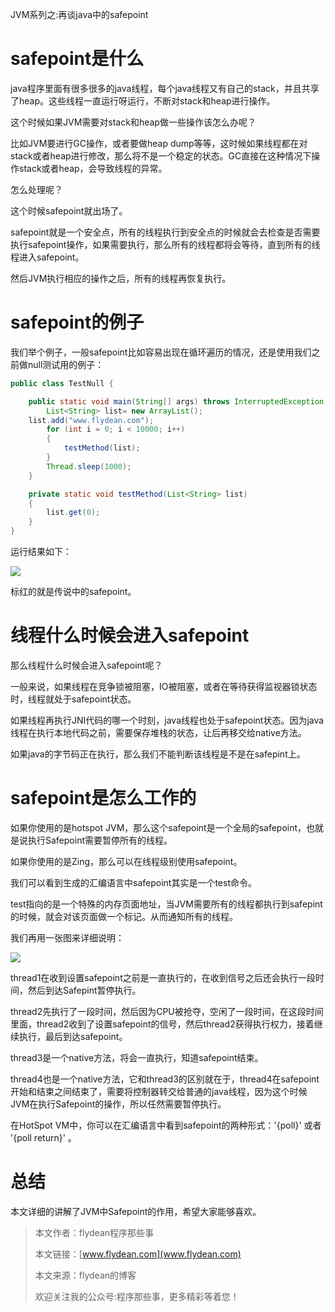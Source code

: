 JVM系列之:再谈java中的safepoint

# safepoint是什么

java程序里面有很多很多的java线程，每个java线程又有自己的stack，并且共享了heap。这些线程一直运行呀运行，不断对stack和heap进行操作。

这个时候如果JVM需要对stack和heap做一些操作该怎么办呢？

比如JVM要进行GC操作，或者要做heap dump等等，这时候如果线程都在对stack或者heap进行修改，那么将不是一个稳定的状态。GC直接在这种情况下操作stack或者heap，会导致线程的异常。

怎么处理呢？

这个时候safepoint就出场了。

safepoint就是一个安全点，所有的线程执行到安全点的时候就会去检查是否需要执行safepoint操作，如果需要执行，那么所有的线程都将会等待，直到所有的线程进入safepoint。

然后JVM执行相应的操作之后，所有的线程再恢复执行。

# safepoint的例子

我们举个例子，一般safepoint比如容易出现在循环遍历的情况，还是使用我们之前做null测试用的例子：

~~~java
public class TestNull {

    public static void main(String[] args) throws InterruptedException {
        List<String> list= new ArrayList();
	list.add("www.flydean.com");
        for (int i = 0; i < 10000; i++)
        {
            testMethod(list);
        }
        Thread.sleep(1000);
    }

    private static void testMethod(List<String> list)
    {
        list.get(0);
    }
}
~~~

运行结果如下：

![](https://img-blog.csdnimg.cn/20200703225806755.png?x-oss-process=image/watermark,type_ZmFuZ3poZW5naGVpdGk,shadow_0,text_aHR0cDovL3d3dy5mbHlkZWFuLmNvbQ==,size_35,color_8F8F8F,t_70)

标红的就是传说中的safepoint。

# 线程什么时候会进入safepoint

那么线程什么时候会进入safepoint呢？

一般来说，如果线程在竞争锁被阻塞，IO被阻塞，或者在等待获得监视器锁状态时，线程就处于safepoint状态。

如果线程再执行JNI代码的哪一个时刻，java线程也处于safepoint状态。因为java线程在执行本地代码之前，需要保存堆栈的状态，让后再移交给native方法。

如果java的字节码正在执行，那么我们不能判断该线程是不是在safepint上。

# safepoint是怎么工作的

如果你使用的是hotspot JVM，那么这个safepoint是一个全局的safepoint，也就是说执行Safepoint需要暂停所有的线程。

如果你使用的是Zing，那么可以在线程级别使用safepoint。

我们可以看到生成的汇编语言中safepoint其实是一个test命令。

test指向的是一个特殊的内存页面地址，当JVM需要所有的线程都执行到safepint的时候，就会对该页面做一个标记。从而通知所有的线程。

我们再用一张图来详细说明：

![](https://img-blog.csdnimg.cn/20200703233056728.png?x-oss-process=image/watermark,type_ZmFuZ3poZW5naGVpdGk,shadow_0,text_aHR0cDovL3d3dy5mbHlkZWFuLmNvbQ==,size_35,color_8F8F8F,t_70)

thread1在收到设置safepoint之前是一直执行的，在收到信号之后还会执行一段时间，然后到达Safepint暂停执行。

thread2先执行了一段时间，然后因为CPU被抢夺，空闲了一段时间，在这段时间里面，thread2收到了设置safepoint的信号，然后thread2获得执行权力，接着继续执行，最后到达safepoint。

thread3是一个native方法，将会一直执行，知道safepoint结束。

thread4也是一个native方法，它和thread3的区别就在于，thread4在safepoint开始和结束之间结束了，需要将控制器转交给普通的java线程，因为这个时候JVM在执行Safepoint的操作，所以任然需要暂停执行。

在HotSpot VM中，你可以在汇编语言中看到safepoint的两种形式：'{poll}' 或者 '{poll return}' 。

# 总结

本文详细的讲解了JVM中Safepoint的作用，希望大家能够喜欢。

> 本文作者：flydean程序那些事
> 
> 本文链接：[www.flydean.com](www.flydean.com)
> 
> 本文来源：flydean的博客
> 
> 欢迎关注我的公众号:程序那些事，更多精彩等着您！



